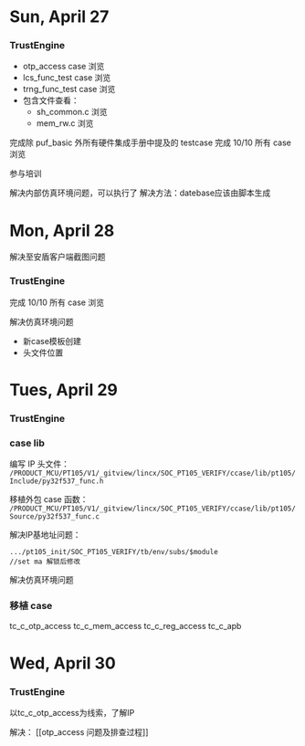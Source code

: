 # Sun, April 27

### TrustEngine

- otp_access case 浏览
- lcs_func_test case 浏览
- trng_func_test case 浏览
- 包含文件查看：
	- sh_common.c 浏览
	- mem_rw.c 浏览

完成除 puf_basic 外所有硬件集成手册中提及的 testcase
完成 10/10 所有 case 浏览

参与培训

解决内部仿真环境问题，可以执行了
	解决方法：datebase应该由脚本生成

# Mon, April 28

解决至安盾客户端截图问题

### TrustEngine

完成 10/10 所有 case 浏览

解决仿真环境问题
+ 新case模板创建
+ 头文件位置



# Tues, April 29

### TrustEngine

### case lib

编写 IP 头文件：
`/PRODUCT_MCU/PT105/V1/_gitview/lincx/SOC_PT105_VERIFY/ccase/lib/pt105/Include/py32f537_func.h`

移植外包 case 函数：
`/PRODUCT_MCU/PT105/V1/_gitview/lincx/SOC_PT105_VERIFY/ccase/lib/pt105/Source/py32f537_func.c`

解决IP基地址问题：
```
.../pt105_init/SOC_PT105_VERIFY/tb/env/subs/$module
//set ma 解锁后修改
```
解决仿真环境问题

### 移植 case


tc_c_otp_access
tc_c_mem_access
tc_c_reg_access
tc_c_apb

# Wed, April 30

### TrustEngine

以tc_c_otp_access为线索，了解IP

解决：
[[otp_access 问题及排查过程]]

